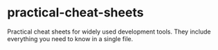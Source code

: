 # practical-cheat-sheets
Practical cheat sheets for widely used development tools. They include everything you need to know in a single file.
